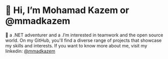 # 👋 Hi, I’m Mohamad Kazem or @mmadkazem
 🌱 a .NET adventurer and a .I’m interested in teamwork and the open source world.
  On my GitHub, you'll find a diverse range of projects that showcase my skills and interests.
  If you want to know more about me, visit my linkedin: [@mmadkazem](https://linkedin.com/in/mmadkazem)
